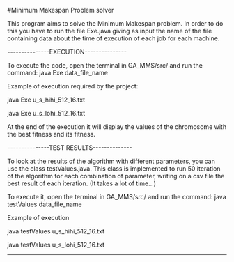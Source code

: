#Minimum Makespan Problem solver

This program aims to solve the Minimum Makespan problem.
In order to do this you have to run the file Exe.java giving as input the name of the file containing data about the time of execution of each job for each machine.

---------------EXECUTION---------------

To execute the code, open the terminal in GA_MMS/src/ and run the command:
  java Exe data_file_name
  
Example of execution required by the project:

java Exe u_s_hihi_512_16.txt

java Exe u_s_lohi_512_16.txt

At the end of the execution it will display the values of the chromosome with the best fitness and its fitness.

---------------TEST RESULTS--------------

To look at the results of the algorithm with different parameters, you can use the class testValues.java.
This class is implemented to run 50 iteration of the algorithm for each combination of parameter, writing on a csv file the best result of each iteration.
(It takes a lot of time...)

To execute it, open the terminal in GA_MMS/src/ and run the command:
java testValues data_file_name

Example of execution

java testValues u_s_hihi_512_16.txt

java testValues u_s_lohi_512_16.txt

-----------------------------------------
